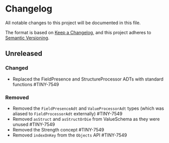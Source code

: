 # Changelog
All notable changes to this project will be documented in this file.

The format is based on [Keep a Changelog](https://keepachangelog.com/en/1.0.0/),
and this project adheres to [Semantic Versioning](https://semver.org/spec/v2.0.0.html).

## Unreleased

### Changed
- Replaced the FieldPresence and StructureProcessor ADTs with standard functions #TINY-7549

### Removed
- Removed the `FieldPresenceAdt` and `ValueProcessorAdt` types (which was aliased to `FieldProcessorAdt` externally) #TINY-7549
- Removed `asStruct` and `asStructOrDie` from ValueSchema as they were unused #TINY-7549
- Removed the Strength concept #TINY-7549
- Removed `indexOnKey` from the `Objects` API #TINY-7549